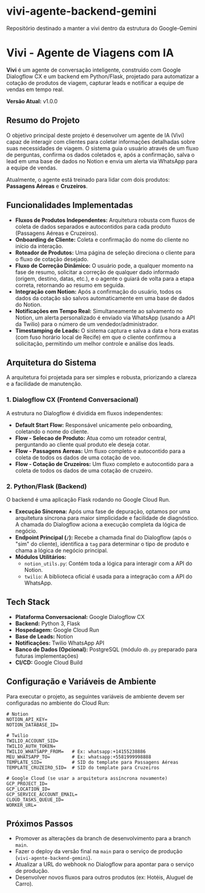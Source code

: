 # vivi-agente-backend-gemini
Repositório destinado a manter a vivi dentro da estrutura do Google-Gemini

# Vivi - Agente de Viagens com IA

**Vivi** é um agente de conversação inteligente, construído com Google Dialogflow CX e um backend em Python/Flask, projetado para automatizar a cotação de produtos de viagem, capturar leads e notificar a equipe de vendas em tempo real.

**Versão Atual:** v1.0.0

## Resumo do Projeto

O objetivo principal deste projeto é desenvolver um agente de IA (Vivi) capaz de interagir com clientes para coletar informações detalhadas sobre suas necessidades de viagem. O sistema guia o usuário através de um fluxo de perguntas, confirma os dados coletados e, após a confirmação, salva o lead em uma base de dados no Notion e envia um alerta via WhatsApp para a equipe de vendas.

Atualmente, o agente está treinado para lidar com dois produtos: **Passagens Aéreas** e **Cruzeiros**.

## Funcionalidades Implementadas

- **Fluxos de Produtos Independentes:** Arquitetura robusta com fluxos de coleta de dados separados e autocontidos para cada produto (Passagens Aéreas e Cruzeiros).
- **Onboarding de Cliente:** Coleta e confirmação do nome do cliente no início da interação.
- **Roteador de Produtos:** Uma página de seleção direciona o cliente para o fluxo de cotação desejado.
- **Fluxo de Correção Dinâmico:** O usuário pode, a qualquer momento na fase de resumo, solicitar a correção de qualquer dado informado (origem, destino, datas, etc.), e o agente o guiará de volta para a etapa correta, retornando ao resumo em seguida.
- **Integração com Notion:** Após a confirmação do usuário, todos os dados da cotação são salvos automaticamente em uma base de dados do Notion.
- **Notificações em Tempo Real:** Simultaneamente ao salvamento no Notion, um alerta personalizado é enviado via WhatsApp (usando a API da Twilio) para o número de um vendedor/administrador.
- **Timestamping de Leads:** O sistema captura e salva a data e hora exatas (com fuso horário local de Recife) em que o cliente confirmou a solicitação, permitindo um melhor controle e análise dos leads.

## Arquitetura do Sistema

A arquitetura foi projetada para ser simples e robusta, priorizando a clareza e a facilidade de manutenção.

### 1. Dialogflow CX (Frontend Conversacional)

A estrutura no Dialogflow é dividida em fluxos independentes:

- **Default Start Flow:** Responsável unicamente pelo onboarding, coletando o nome do cliente.
- **Flow - Selecao de Produto:** Atua como um roteador central, perguntando ao cliente qual produto ele deseja cotar.
- **Flow - Passagens Aereas:** Um fluxo completo e autocontido para a coleta de todos os dados de uma cotação de voo.
- **Flow - Cotação de Cruzeiros:** Um fluxo completo e autocontido para a coleta de todos os dados de uma cotação de cruzeiro.

### 2. Python/Flask (Backend)

O backend é uma aplicação Flask rodando no Google Cloud Run.

- **Execução Síncrona:** Após uma fase de depuração, optamos por uma arquitetura síncrona para maior simplicidade e facilidade de diagnóstico. A chamada do Dialogflow aciona a execução completa da lógica de negócio.
- **Endpoint Principal (`/`):** Recebe a chamada final do Dialogflow (após o "sim" do cliente), identifica a `tag` para determinar o tipo de produto e chama a lógica de negócio principal.
- **Módulos Utilitários:**
    - `notion_utils.py`: Contém toda a lógica para interagir com a API do Notion.
    - `twilio`: A biblioteca oficial é usada para a integração com a API do WhatsApp.

## Tech Stack

- **Plataforma Conversacional:** Google Dialogflow CX
- **Backend:** Python 3, Flask
- **Hospedagem:** Google Cloud Run
- **Base de Leads:** Notion
- **Notificações:** Twilio WhatsApp API
- **Banco de Dados (Opcional):** PostgreSQL (módulo `db.py` preparado para futuras implementações)
- **CI/CD:** Google Cloud Build

## Configuração e Variáveis de Ambiente

Para executar o projeto, as seguintes variáveis de ambiente devem ser configuradas no ambiente do Cloud Run:

```
# Notion
NOTION_API_KEY=
NOTION_DATABASE_ID=

# Twilio
TWILIO_ACCOUNT_SID=
TWILIO_AUTH_TOKEN=
TWILIO_WHATSAPP_FROM=   # Ex: whatsapp:+14155238886
MEU_WHATSAPP_TO=        # Ex: whatsapp:+5581999998888
TEMPLATE_SID=           # SID do template para Passagens Aéreas
TEMPLATE_CRUZEIRO_SID=  # SID do template para Cruzeiros

# Google Cloud (se usar a arquitetura assíncrona novamente)
GCP_PROJECT_ID=
GCP_LOCATION_ID=
GCP_SERVICE_ACCOUNT_EMAIL=
CLOUD_TASKS_QUEUE_ID=
WORKER_URL=
```

## Próximos Passos

- Promover as alterações da branch de desenvolvimento para a branch `main`.
- Fazer o deploy da versão final na `main` para o serviço de produção (`vivi-agente-backend-gemini`).
- Atualizar a URL do webhook no Dialogflow para apontar para o serviço de produção.
- Desenvolver novos fluxos para outros produtos (ex: Hotéis, Aluguel de Carro).
